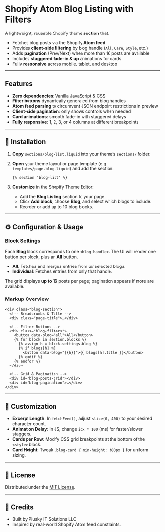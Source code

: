 # Shopify Atom Blog Listing with Filters

A lightweight, reusable Shopify theme **section** that:

- Fetches blog posts via the Shopify **Atom feed**
- Provides **client-side filtering** by blog handle (`All`, `Care`, `Style`, etc.)
- Adds **pagination** (Prev/Next) when more than 16 posts are available
- Includes **staggered fade-in & up** animations for cards
- Fully **responsive** across mobile, tablet, and desktop

---

## Features

- **Zero dependencies**: Vanilla JavaScript & CSS
- **Filter buttons** dynamically generated from blog handles
- **Atom feed parsing** to circumvent JSON endpoint restrictions in preview
- **Client-side pagination**: only shows controls when needed
- **Card animations**: smooth fade-in with staggered delays
- **Fully responsive**: 1, 2, 3, or 4 columns at different breakpoints

---

## 🚀 Installation

1. **Copy** `sections/blog-list.liquid` into your theme’s `sections/` folder.
2. **Open** your theme layout or page template (e.g. `templates/page.blog.liquid`) and add the section:

   ```liquid
   {% section 'blog-list' %}
   ```

3. **Customize** in the Shopify Theme Editor:
   - Add the **Blog Listing** section to your page.
   - Click **Add block**, choose **Blog**, and select which blogs to include.
   - Reorder or add up to 10 blog blocks.

---

## ⚙️ Configuration & Usage

### Block Settings

Each **Blog** block corresponds to one `<blog handle>`. The UI will render one button per block, plus an **All** button.

- **All**: Fetches and merges entries from *all* selected blogs.
- **Individual**: Fetches entries from only that handle.

The grid displays **up to 16** posts per page; pagination appears if more are available.

### Markup Overview

```liquid
<div class="blog-section">
  <!-- Breadcrumbs & Title -->
  <div class="page-title">…</div>

  <!-- Filter Buttons -->
  <div class="blog-filters">
    <button data-blog="all">All</button>
    {% for block in section.blocks %}
      {% assign h = block.settings.blog %}
      {% if blogs[h] %}
        <button data-blog="{{h}}">{{ blogs[h].title }}</button>
      {% endif %}
    {% endfor %}
  </div>

  <!-- Grid & Pagination -->
  <div id="blog-posts-grid"></div>
  <div id="blog-pagination">…</div>
</div>
```

---

## 🎨 Customization

- **Excerpt Length**: In `fetchFeed()`, adjust `slice(0, 400)` to your desired character count.
- **Animation Delay**: In JS, change `idx * 100` (ms) for faster/slower staggers.
- **Cards per Row**: Modify CSS grid breakpoints at the bottom of the `<style>` block.
- **Card Height**: Tweak `.blog-card { min-height: 380px }` for uniform sizing.

---

## 📝 License

Distributed under the [MIT License](LICENSE).

---

## 🙏 Credits

- Built by Plusky IT Solutions LLC
- Inspired by real-world Shopify Atom feed constraints.
